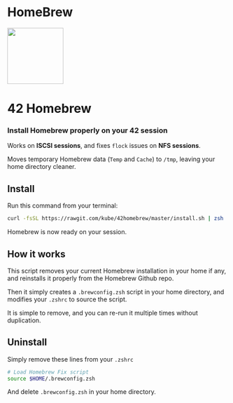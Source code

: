 # HomeBrew
<img
  src="https://raw.githubusercontent.com/kube/vscode-42header/master/42.png" 
  width=128>

42 Homebrew
===========

### Install Homebrew properly on your 42 session

Works on **ISCSI sessions**, and fixes `flock` issues on **NFS sessions**.

Moves temporary Homebrew data (`Temp` and `Cache`) to `/tmp`, leaving your home directory cleaner.


Install
-------
Run this command from your terminal:

```sh
curl -fsSL https://rawgit.com/kube/42homebrew/master/install.sh | zsh
```

Homebrew is now ready on your session.

How it works
------------
This script removes your current Homebrew installation in your home if any, and reinstalls it properly from the Homebrew Github repo.

Then it simply creates a `.brewconfig.zsh` script in your home directory, and modifies your `.zshrc` to source the script.

It is simple to remove, and you can re-run it multiple times without duplication.


Uninstall
---------
Simply remove these lines from your `.zshrc`

```sh
# Load Homebrew Fix script
source $HOME/.brewconfig.zsh
```

And delete `.brewconfig.zsh` in your home directory.
